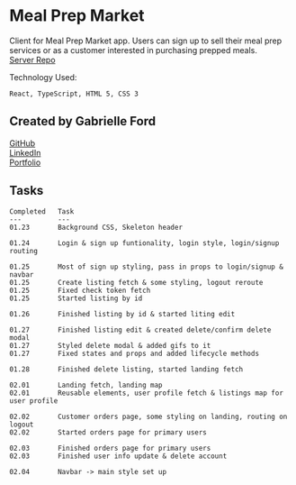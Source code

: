 # Meal Prep Market

Client for Meal Prep Market app. Users can sign up to sell their meal prep services or as a customer interested in purchasing prepped meals.  
[Server Repo](https://github.com/gabrielleford/mealPrepMarketServer)

Technology Used:
    
    React, TypeScript, HTML 5, CSS 3

## Created by Gabrielle Ford
[GitHub](https://github.com/gabrielleford)  
[LinkedIn](https://www.linkedin.com/in/gabrielle-f-293251221/)  
[Portfolio](https://gabrielleford.github.io/)

## Tasks
    Completed   Task
    ---         ---
    01.23       Background CSS, Skeleton header
    
    01.24       Login & sign up funtionality, login style, login/signup routing
    
    01.25       Most of sign up styling, pass in props to login/signup & navbar
    01.25       Create listing fetch & some styling, logout reroute
    01.25       Fixed check token fetch
    01.25       Started listing by id

    01.26       Finished listing by id & started liting edit
    
    01.27       Finished listing edit & created delete/confirm delete modal
    01.27       Styled delete modal & added gifs to it
    01.27       Fixed states and props and added lifecycle methods
    
    01.28       Finished delete listing, started landing fetch
    
    02.01       Landing fetch, landing map
    02.01       Reusable elements, user profile fetch & listings map for user profile
    
    02.02       Customer orders page, some styling on landing, routing on logout
    02.02       Started orders page for primary users
    
    02.03       Finished orders page for primary users
    02.03       Finished user info update & delete account
    
    02.04       Navbar -> main style set up
